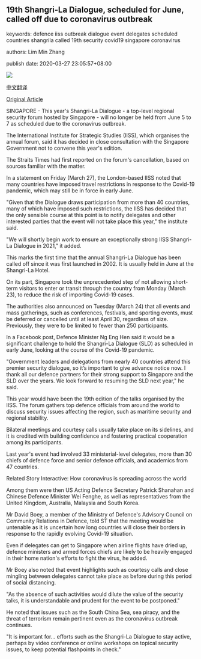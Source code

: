 ## 19th Shangri-La Dialogue, scheduled for June, called off due to coronavirus outbreak

keywords: defence iiss outbreak dialogue event delegates scheduled countries shangrila called 19th security covid19 singapore coronavirus

authors: Lim Min Zhang

publish date: 2020-03-27 23:05:57+08:00

![](https://www.straitstimes.com/sites/default/files/styles/x_large/public/articles/2020/03/27/wh-iiss-270320.jpg?itok=XuHC-WqH)

[中文翻译](19th%20Shangri-La%20Dialogue%2C%20scheduled%20for%20June%2C%20called%20off%20due%20to%20coronavirus%20outbreak_zh.md)

[Original Article](https://www.straitstimes.com/singapore/19th-shangri-la-dialogue-scheduled-for-june-called-off-due-to-coronavirus-outbreak)

SINGAPORE - This year's Shangri-La Dialogue - a top-level regional security forum hosted by Singapore - will no longer be held from June 5 to 7 as scheduled due to the coronavirus outbreak.

The International Institute for Strategic Studies (IISS), which organises the annual forum, said it has decided in close consultation with the Singapore Government not to convene this year's edition.

The Straits Times had first reported on the forum's cancellation, based on sources familiar with the matter.

In a statement on Friday (March 27), the London-based IISS noted that many countries have imposed travel restrictions in response to the Covid-19 pandemic, which may still be in force in early June.

"Given that the Dialogue draws participation from more than 40 countries, many of which have imposed such restrictions, the IISS has decided that the only sensible course at this point is to notify delegates and other interested parties that the event will not take place this year," the institute said.

"We will shortly begin work to ensure an exceptionally strong IISS Shangri-La Dialogue in 2021," it added.

This marks the first time that the annual Shangri-La Dialogue has been called off since it was first launched in 2002. It is usually held in June at the Shangri-La Hotel.

On its part, Singapore took the unprecedented step of not allowing short-term visitors to enter or transit through the country from Monday (March 23), to reduce the risk of importing Covid-19 cases.

The authorities also announced on Tuesday (March 24) that all events and mass gatherings, such as conferences, festivals, and sporting events, must be deferred or cancelled until at least April 30, regardless of size. Previously, they were to be limited to fewer than 250 participants.

In a Facebook post, Defence Minister Ng Eng Hen said it would be a significant challenge to hold the Shangri-La Dialogue (SLD) as scheduled in early June, looking at the course of the Covid-19 pandemic.

"Government leaders and delegations from nearly 40 countries attend this premier security dialogue, so it’s important to give advance notice now. I thank all our defence partners for their strong support to Singapore and the SLD over the years. We look forward to resuming the SLD next year," he said.

This year would have been the 19th edition of the talks organised by the IISS. The forum gathers top defence officials from around the world to discuss security issues affecting the region, such as maritime security and regional stability.

Bilateral meetings and courtesy calls usually take place on its sidelines, and it is credited with building confidence and fostering practical cooperation among its participants.

Last year's event had involved 33 ministerial-level delegates, more than 30 chiefs of defence force and senior defence officials, and academics from 47 countries.

Related Story Interactive: How coronavirus is spreading across the world

Among them were then US Acting Defence Secretary Patrick Shanahan and Chinese Defence Minister Wei Fenghe, as well as representatives from the United Kingdom, Australia, Malaysia and South Korea.

Mr David Boey, a member of the Ministry of Defence's Advisory Council on Community Relations in Defence, told ST that the meeting would be untenable as it is uncertain how long countries will close their borders in response to the rapidly evolving Covid-19 situation.

Even if delegates can get to Singapore when airline flights have dried up, defence ministers and armed forces chiefs are likely to be heavily engaged in their home nation's efforts to fight the virus, he added.

Mr Boey also noted that event highlights such as courtesy calls and close mingling between delegates cannot take place as before during this period of social distancing.

"As the absence of such activities would dilute the value of the security talks, it is understandable and prudent for the event to be postponed."

He noted that issues such as the South China Sea, sea piracy, and the threat of terrorism remain pertinent even as the coronavirus outbreak continues.

"It is important for... efforts such as the Shangri-La Dialogue to stay active, perhaps by video conference or online workshops on topical security issues, to keep potential flashpoints in check."